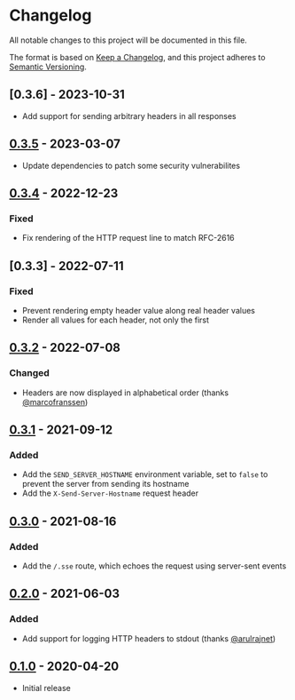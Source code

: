 # Changelog

All notable changes to this project will be documented in this file.

The format is based on [Keep a Changelog], and this project adheres to
[Semantic Versioning].

<!-- references -->

[keep a changelog]: https://keepachangelog.com/en/1.0.0/
[semantic versioning]: https://semver.org/spec/v2.0.0.html

## [0.3.6] - 2023-10-31

- Add support for sending arbitrary headers in all responses

## [0.3.5] - 2023-03-07

- Update dependencies to patch some security vulnerabilites

## [0.3.4] - 2022-12-23

### Fixed

- Fix rendering of the HTTP request line to match RFC-2616

## [0.3.3] - 2022-07-11

### Fixed

- Prevent rendering empty header value along real header values
- Render all values for each header, not only the first

## [0.3.2] - 2022-07-08

### Changed

- Headers are now displayed in alphabetical order (thanks [@marcofranssen])

## [0.3.1] - 2021-09-12

### Added

- Add the `SEND_SERVER_HOSTNAME` environment variable, set to `false` to prevent the server from sending its hostname
- Add the `X-Send-Server-Hostname` request header

## [0.3.0] - 2021-08-16

### Added

- Add the `/.sse` route, which echoes the request using server-sent events

## [0.2.0] - 2021-06-03

### Added

- Add support for logging HTTP headers to stdout (thanks [@arulrajnet])

## [0.1.0] - 2020-04-20

- Initial release

<!-- references -->

[unreleased]: https://github.com/jmalloc/echo-server
[0.1.0]: https://github.com/jmalloc/echo-server/releases/v0.1.0
[0.2.0]: https://github.com/jmalloc/echo-server/releases/v0.2.0
[0.3.0]: https://github.com/jmalloc/echo-server/releases/v0.3.0
[0.3.1]: https://github.com/jmalloc/echo-server/releases/v0.3.1
[0.3.2]: https://github.com/jmalloc/echo-server/releases/v0.3.2
[0.3.4]: https://github.com/jmalloc/echo-server/releases/v0.3.4
[0.3.5]: https://github.com/jmalloc/echo-server/releases/v0.3.5

<!-- outside contributors -->

[@arulrajnet]: https://github.com/arulrajnet
[@marcofranssen]: https://github.com/marcofranssen

<!-- version template
## [0.0.1] - YYYY-MM-DD

### Added
### Changed
### Deprecated
### Removed
### Fixed
### Security
-->
